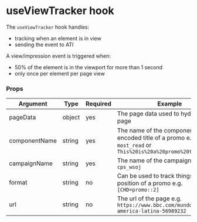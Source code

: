 # useViewTracker hook

The `useViewTracker` hook handles:

- tracking when an element is in view
- sending the event to ATI

A view/impression event is triggered when:

- 50% of the element is in the viewport for more than 1 second
- only once per element per page view

### Props

| Argument      | Type   | Required | Example                                                                                                          |
| ------------- | ------ | -------- | ---------------------------------------------------------------------------------------------------------------- |
| pageData      | object | yes      | The page data used to hydrate the page                                                                           |
| componentName | string | yes      | The name of the component or an url encoded title of a promo e.g. `most_read` or `This%20is%20a%20promo%20title` |
| campaignName  | string | yes      | The name of the campaign e.g. `cps_wsoj`                                                                         |
| format        | string | no       | Can be used to track things like the position of a promo e.g. `[CHD=promo::2]`                                   |
| url           | string | no       | The url of the page e.g. `https://www.bbc.com/mundo/noticias-america-latina-56989232`                            |
